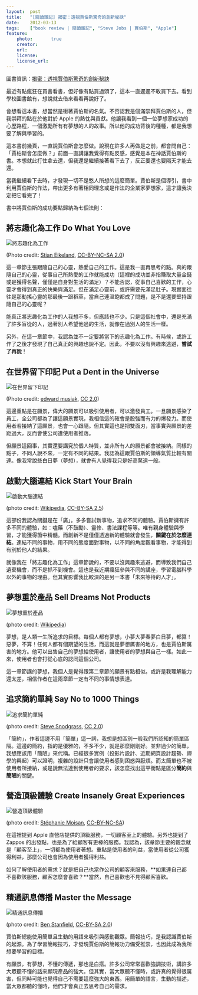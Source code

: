 ```yaml
---
layout:  post
title:   "[閱讀雜記] 揭密：透視賈伯斯驚奇的創新秘訣"
date:    2012-03-13
tags:    ["book review | 閱讀雜記", "Steve Jobs | 賈伯斯", "Apple"]
feature:
    photo:       true
    creator:     
    url:         
    license:     
    license_url: 
---
```


圖書資訊：[揭密：透視賈伯斯驚奇的創新秘訣](http://www.anobii.com/books/%E6%8F%AD%E5%AF%86/9789861577623/012bb326c49991e84c/)

最近有點瘋狂在買書看書，但好像有點買過頭了，這本一直遲遲不敢買下去。看到學校圖書館有，想說就去借來看看再說好了。

會想看這本書，想當然是衝著賈伯斯的名氣。不否認我是個滿崇拜賈伯斯的人，但我崇拜的點在於他對於 Apple 的熱忱與貢獻。他讓我看到一個一位夢想家成功的心歷路程，一個激勵所有有夢想的人的故事。所以他的成功背後的種種，都是我想要了解與學習的。

這本書前幾頁，一直說賈伯斯會怎麼做。說現在許多人再做是之前，都會問自己：「賈柏斯會怎麼做？」前面一直講讓我覺得有點反感，感覺是本在神話賈伯斯的書。本想就此打住拿去還，但我還是繼續接著看下去了，反正要還也要隔天才能去還。

當我繼續看下去時，才發現一切不是憨人所想的這麼簡單。賈伯斯是個導引，書中利用賈伯斯的作法，帶出更多有著相同理念或是作法的企業家夢想家，這才讓我決定把它看完了！

書中將賈伯斯的成功要點歸納為七個法則：

## 將志趣化為工作 Do What You Love

![將志趣化為工作](https://raw.githubusercontent.com/KuoE0/blog-assets/master/content-photos/2012-03-13-book-review-the-innovation-secrets-of-steve-jobs-1.jpg)

(Photo credit: [Stian Eikeland](https://www.flickr.com/photos/stianeikeland/3696386615/), [CC-BY-NC-SA 2.0](https://creativecommons.org/licenses/by-nc-sa/2.0/))

這一章節主張跟隨自己的心靈，熱愛自己的工作。這是我一直再思考的點。真的跟隨自己的心靈，從事自己所熱愛的工作就能成功（這裡的成功並非指賺取大量金錢或是獲得名聲，僅僅是自身對生活的滿足）？不能否認，從事自己喜歡的工作，心靈才會得到真正的快樂與滿足。但在滿足心靈前，或許需要先滿足肚子。現實面往往是那動搖心靈的那最後一跟稻草，當自己連溫飽都成了問題，是不是還要堅持跟隨自己的心靈呢？

能真正將志趣化為工作的人我想不多，但應該也不少。只是這個社會中，還是充滿了許多盲從的人，過著別人希望他過的生活，就像在過別人的生活一樣。

另外，在這一章節中，我認為並不一定要將當下的志趣化為工作。有時候，或許工作了之後才發現了自己真正的興趣也說不定。因此，不要以沒有興趣來逃避，**嘗試了再說**！

## 在世界留下印記 Put a Dent in the Universe

![在世界留下印記](https://raw.githubusercontent.com/KuoE0/blog-assets/master/content-photos/2012-03-13-book-review-the-innovation-secrets-of-steve-jobs-2.jpg)

(Photo credit: [edward musiak](https://www.flickr.com/photos/edwardmusiak/8559321112), [CC 2.0](https://creativecommons.org/licenses/by/2.0/))

這邊重點是在願景，偉大的願景可以吸引使用者，可以激發員工。一旦願景感染了員工，全公司都為了讓這願景實現，我相信這的確會是股強而有力的爆發力。而使用者若接納了這願景，也會一心跟隨。但其實這也是把雙面刃，當事實與願景的差距過大，反而會使公司遭使用者推落。

但願景這回事，其實還要講究於個人特質，並非所有人的願景都會被接納。同樣的點子，不同人說不來，一定有不同的結果。我認為這跟賈伯斯的領導氣質比較有關連。像我常說些白日夢（夢想），就會有人覺得我只是好高騖遠一般。

## 啟動大腦連結 Kick Start Your Brain

![啟動大腦連結](https://raw.githubusercontent.com/KuoE0/blog-assets/master/content-photos/2012-03-13-book-review-the-innovation-secrets-of-steve-jobs-3.jpg)

(photo credit: [Wikipedia](https://en.wikipedia.org/wiki/File:Pyramidal_hippocampal_neuron_40x.jpg), [CC-BY-SA 2.5](http://creativecommons.org/licenses/by-sa/2.5))

這部份我認為關鍵是在「廣」。多多嘗試新事物，追求不同的體驗。賈伯斯擁有許多不同的體驗，如：嗑藥（不鼓勵）、靈修、書法課程等等。唯有親身體驗與學習，才能獲得箇中精髓。而創新不是僅僅透過新的體驗就會發生，**關鍵在於怎麼連結**。連結不同的事物，用不同的態度面對事物，以不同的角度觀看事物，才能得到有別於他人的結果。

就像我在「將志趣化為工作」這章節說的，不要以沒興趣來逃避，而導致我們自己遺棄機會，而不是抓不到機會。這也是我近期瘋狂參與不同的講座，學習電腦科學以外的事物的理由。但其實影響我比較深的是另一本書「未來等待的人才」。

## 夢想重於產品 Sell Dreams Not Products

![夢想重於產品](https://raw.githubusercontent.com/KuoE0/blog-assets/master/content-photos/2012-03-13-book-review-the-innovation-secrets-of-steve-jobs-4.jpg)

(photo credit: [Wikipedia](https://commons.wikimedia.org/wiki/File:Lincoln_Memorial_I_Have_a_Dream_Marker_2413.jpg))

夢想，是人類一生所追求的目標。每個人都有夢想，小夢大夢春夢白日夢，都算！惡夢，不算！任何人都有個期望的生活，而這就是夢想厲害的地方，也是賈伯斯厲害的地方。他可以出售自己的夢想給使用者，讓使用者的夢想與自己一樣。如此一來，使用者也會打從心底的認同這個公司。

這一章節講的夢想，我個人是覺得跟第二章節的願景有點相似。或許是我理解能力還太差，相信作者在這兩章節一定有不同的事情想表達。

## 追求簡約單純 Say No to 1000 Things

![追求簡約單純](https://raw.githubusercontent.com/KuoE0/blog-assets/master/content-photos/2012-03-13-book-review-the-innovation-secrets-of-steve-jobs-5.jpg)

(photo credit: [Steve Snodgrass](https://www.flickr.com/photos/stevensnodgrass/3837145094/), [CC 2.0](https://creativecommons.org/licenses/by/2.0/))

「簡約」，作者這邊不用「簡單」這一詞，我想是想區別一般我們所認知的簡單區隔。這邊的簡約，指的是優雅的，不多不少，就是那麼剛剛好。並非過少的簡單，我想應該用「簡陋」來代稱。已經很多實例（投影片設計、近期網頁設計趨勢、禪學的興起）可以證明，複雜的設計只會讓使用者感到困惑與厭煩。而太簡單也不被使用者所接納，或是說無法達到使用者的要求，該怎麼找出這平衡點是區分**簡約**與**簡陋**的關鍵。

## 營造頂級體驗 Create Insanely Great Experiences

![營造頂級體驗](https://raw.githubusercontent.com/KuoE0/blog-assets/master/content-photos/2012-03-13-book-review-the-innovation-secrets-of-steve-jobs-6.jpg)

(photo credit: [Stéphanie Moisan](https://www.flickr.com/photos/journaldesvitrines/5974390313/), [CC-BY-NC-SA](https://creativecommons.org/licenses/by-nc-sa/2.0/))

在這裡提到 Apple 直營店提供的頂級服務，一切顧客至上的體驗。另外也提到了 Zappos 的出發點，也是為了給顧客有更棒的服務。我認為，該章節主要的觀念就是「顧客至上」，一切都為使用者著想。重點是使用者的利益，當使用者從公司獲得利益，那麼公司也會因為使用者獲得利益。

如何了解使用者的需求？就是把自己也當作公司的顧客來服務，**如果連自己都不喜歡該服務，顧客怎麼會喜歡？**當然，自己喜歡也不見得顧客喜歡。

## 精通訊息傳播 Master the Message

![精通訊息傳播](https://raw.githubusercontent.com/KuoE0/blog-assets/master/content-photos/2012-03-13-book-review-the-innovation-secrets-of-steve-jobs-7.jpg)

(photo credit: [Ben Stanfield](https://www.flickr.com/photos/acaben/541334636), [CC-BY-SA 2.0](https://creativecommons.org/licenses/by-sa/2.0/))

賈伯斯總能使用簡單且生動的用語來吸引與感動觀眾。簡報技巧，是我認識賈伯斯的起源。為了學習簡報技巧，才發現賈伯斯的簡報功力備受推崇，也因此成為我所想要學習的目標。

有願景，有夢想，不懂的傳遞，那也是白搭。許多公司常常喜歡強調技術，講許多大眾聽不懂的話來顯現產品的強大。但其實，當大眾聽不懂時，或許真的覺得很厲害，但同時可能也覺得自己不需要這麼強大的東西。用簡單的語言，生動的描述，當大眾都聽的懂時，他們才會真正去思考自己的需求。

